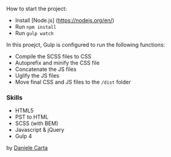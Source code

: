 How to start the project:

- Install [Node.js] (https://nodejs.org/en/)
- Run `npm install`
- Run `gulp watch`

In this proejct, Gulp is configured to run the following functions:

* Compile the SCSS files to CSS
* Autoprefix and minify the CSS file
* Concatenate the JS files
* Uglify the JS files
* Move final CSS and JS files to the `/dist` folder

<h3>Skills</h3>

- HTML5
- PST to HTML
- SCSS (with BEM)
- Javascript & jQuery
- Gulp 4

by <a href="https://www.linkedin.com/in/daniele-carta-lugano/?locale=it_IT">Daniele Carta</a>